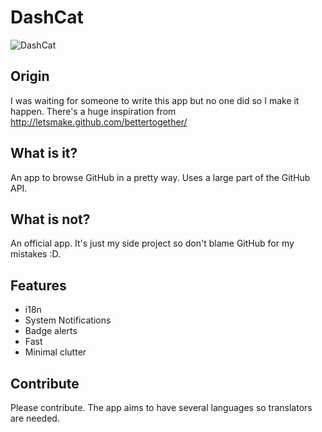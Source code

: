 # DashCat
![DashCat](http://www.dash.cat/img/logo.png)

## Origin

I was waiting for someone to write this app but no one did so I make it happen.
There's a huge inspiration from http://letsmake.github.com/bettertogether/

## What is it?

An app to browse GitHub in a pretty way. Uses a large part of the GitHub API.

## What is not?

An official app. It's just my side project so don't blame GitHub for my mistakes
:D.

## Features

* i18n
* System Notifications
* Badge alerts
* Fast
* Minimal clutter

## Contribute

Please contribute. The app aims to have several languages so translators are
needed.
